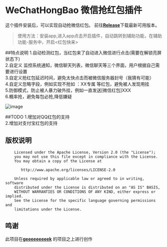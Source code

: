 # WeChatHongBao 微信抢红包插件
这个插件安装后，可以实现自动抢微信红包。
前往[**Release**](https://github.com/tttony3/WeChatHongBao/releases/)下载最新可用版本。
> 使用方法：安装app,进入app点击开启插件，自动跳转到辅助功能，在辅助功能-服务中，开启<红包快来>

##特点说明
1.自动检测红包，当红包来了自动进入微信进行点击(需要在解锁亮屏状态下)   
2.自定义 监控系统通知，微信聊天列表，微信聊天等三个界面，用户根据自己需要进行设置  
3.自定义抢红包延迟时间，避免太快点击而被微信服务器封号（我猜有可能）  
4.自定义忽略字段，例如实现不抢如 ：XX专属 等红包，避免被人发现用挂   
5.防御模式，防止被人暴力破外挂，例如一直发送[微信红包]XXX    
6.概率抢，避免每包必抢,降低嫌疑

![image](https://github.com/tttony3/WeChatHongBao/blob/master/preview.jpg)

##TODO
1.增加对QQ红包的支持  
2.增加对支付宝红包的支持


## 版权说明
```
	Licensed under the Apache License, Version 2.0 (the "License");
	you may not use this file except in compliance with the License.
	You may obtain a copy of the License at

	   http://www.apache.org/licenses/LICENSE-2.0

	Unless required by applicable law or agreed to in writing, software
	distributed under the License is distributed on an "AS IS" BASIS,
	WITHOUT WARRANTIES OR CONDITIONS OF ANY KIND, either express or implied.
	See the License for the specific language governing permissions and
	limitations under the License.

```

## 鸣谢
此项目在[**geeeeeeeeek**](https://github.com/geeeeeeeeek/WeChatLuckyMoney) 的项目之上进行创作
